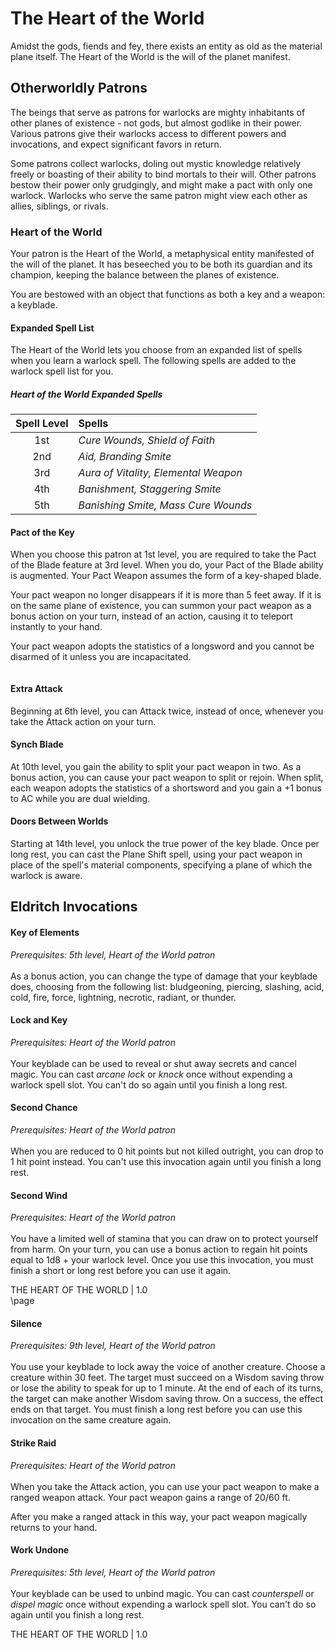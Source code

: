 # The Heart of the World

Amidst the gods, fiends and fey, there exists an entity as old as the material plane itself. The Heart of the World is the will of the planet manifest. 

## Otherworldly Patrons

The beings that serve as patrons for warlocks are mighty inhabitants of other planes of existence - not gods, but almost godlike in their power. Various patrons give their warlocks access to different powers and invocations, and expect significant favors in return.

Some patrons collect warlocks, doling out mystic knowledge relatively freely or boasting of their ability to bind mortals to their will. Other patrons bestow their power only grudgingly, and might make a pact with only one warlock. Warlocks who serve the same patron might view each other as allies, siblings, or rivals.

### Heart of the World

Your patron is the Heart of the World, a metaphysical entity manifested of the will of the planet. It has beseeched you to be both its guardian and its champion, keeping the balance between the planes of existence.

You are bestowed with an object that functions as both a key and a weapon: a keyblade. 

#### Expanded Spell List

The Heart of the World lets you choose from an expanded list of spells when you learn a warlock spell. The following spells are added to the warlock spell list for you.

##### Heart of the World Expanded Spells
| Spell Level | Spells |
|:----:|:-------------|
| 1st  | *Cure Wounds, Shield of Faith* |
| 2nd  | *Aid, Branding Smite* |
| 3rd  | *Aura of Vitality, Elemental Weapon* |
| 4th  | *Banishment, Staggering Smite* |
| 5th  | *Banishing Smite, Mass Cure Wounds* |



#### Pact of the Key

When you choose this patron at 1st level, you are required to take the Pact of the Blade feature at 3rd level. When you do, your Pact of the Blade ability is augmented. Your Pact Weapon assumes the form of a key-shaped blade. 

Your pact weapon no longer disappears if it is more than 5 feet away. If it is on the same plane of existence, you can summon your pact weapon as a bonus action on your turn, instead of an action, causing it to teleport instantly to your hand.

Your pact weapon adopts the statistics of a longsword and you cannot be disarmed of it unless you are incapacitated.

```
```

#### Extra Attack

Beginning at 6th level, you can Attack twice, instead of once, whenever you take the Attack action on your turn.

#### Synch Blade

At 10th level, you gain the ability to split your pact weapon in two. As a bonus action, you can cause your pact weapon to split or rejoin. When split, each weapon adopts the statistics of a shortsword and you gain a +1 bonus to AC while you are dual wielding.

#### Doors Between Worlds

Starting at 14th level, you unlock the true power of the key blade. Once per long rest, you can cast the Plane Shift spell, using your pact weapon in place of the spell's material components, specifying a plane of which the warlock is aware.

## Eldritch Invocations

#### Key of Elements
*Prerequisites: 5th level, Heart of the World patron*
<br><br>
As a bonus action, you can change the type of damage that your keyblade does, choosing from the following list: bludgeoning, piercing, slashing, acid, cold, fire, force, lightning, necrotic, radiant, or thunder.

#### Lock and Key
*Prerequisites: Heart of the World patron*
<br><br>
Your keyblade can be used to reveal or shut away secrets and cancel magic. You can cast *arcane lock* or *knock* once without expending a warlock spell slot. You can't do so again until you finish a long rest.

#### Second Chance
*Prerequisites: Heart of the World patron*
<br><br>
When you are reduced to 0 hit points but not killed outright, you can drop to 1 hit point instead. You can't use this invocation again until you finish a long rest.

#### Second Wind
*Prerequisites: Heart of the World patron*
<br><br>
You have a limited well of stamina that you can draw on to protect yourself from harm. On your turn, you can use a bonus action to regain hit points equal to 1d8 + your warlock level. Once you use this invocation, you must finish a short or long rest before you can use it again.

<div class='pageNumber auto'></div>
<div class='footnote'>THE HEART OF THE WORLD | 1.0</div>
\page

#### Silence
*Prerequisites: 9th level, Heart of the World patron*
<br><br>
You use your keyblade to lock away the voice of another creature. Choose a creature within 30 feet. The target must succeed on a Wisdom saving throw or lose the ability to speak for up to 1 minute. At the end of each of its turns, the target can make another Wisdom saving throw. On a success, the effect ends on that target. You must finish a long rest before you can use this invocation on the same creature again.

#### Strike Raid
*Prerequisites: Heart of the World patron*
<br><br>
When you take the Attack action, you can use your pact weapon to make a ranged weapon attack. Your pact weapon gains a range of 20/60 ft.

After you make a ranged attack in this way, your pact weapon magically returns to your hand.

#### Work Undone
*Prerequisites: 5th level, Heart of the World patron*
<br><br>
Your keyblade can be used to unbind magic. You can cast *counterspell* or *dispel magic* once without expending a warlock spell slot. You can't do so again until you finish a long rest.

<div class='pageNumber auto'></div>
<div class='footnote'>THE HEART OF THE WORLD | 1.0</div>
